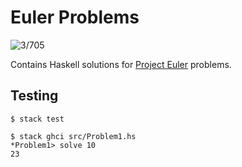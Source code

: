 # Euler Problems

![3/705](https://img.shields.io/badge/Solved-3%20%2F%20705-red)

Contains Haskell solutions for [Project Euler](https://projecteuler.net)
problems.

## Testing

```
$ stack test

$ stack ghci src/Problem1.hs
*Problem1> solve 10
23
```

